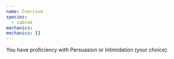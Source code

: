 ```yaml
---
name: Coercive
species:
  - zabrak
mechanics:
mechanics: []
---
```

You have proficiency with Persuasion or Intimidation (your choice).
